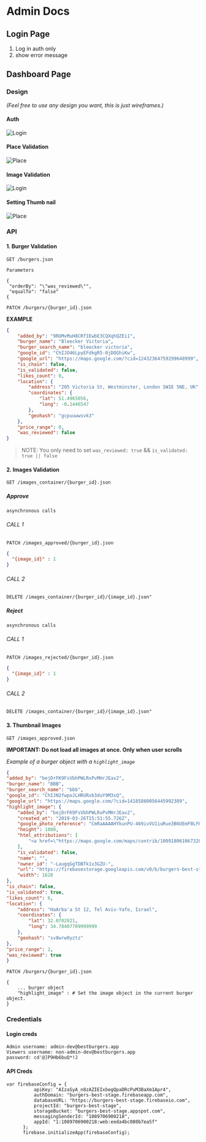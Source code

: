 # Admin Docs

## Login Page

1. Log in auth only
2. show error message

## Dashboard Page

### Design 
_(Feel free to use any design you want, this is just wireframes.)_

#### Auth 

![Login](assets/login.png)

#### Place Validation 

![Place](assets/place.png)

#### Image Validation 

![Login](assets/images.png)

#### Setting Thumb nail 

![Place](assets/thumbnail.png)

### API

#### 1. Burger Validation

```
GET /burgers.json

Parameters

{
 "orderBy": "\"was_reviewed\"",
 "equalTo": "false"
{
```

```
PATCH /burgers/{burger_id}.json
```

**EXAMPLE**

```json 
{
	"added_by": "9RUMvMuH8CRfIEwbE3CQXqhQZEi1",
	"burger_name": "Bleecker Victoria",
	"burger_search_name": "bleecker victoria",
	"google_id": "ChIJO46LpyEFdkgR5-0jDOGhiKw",
	"google_url": "https://maps.google.com/?cid=12432364759299648999",
	"is_chain": false,
	"is_validated": false,
	"likes_count": 0,
	"location": {
		"address": "205 Victoria St, Westminster, London SW1E 5NE, UK",
		"coordinates": {
			"lat": 51.4965056,
			"long": -0.1446547
		},
		"geohash": "gcpuuwwsvk3"
	},
	"price_range": 0,
	"was_reviewed": false
}
```
>NOTE: You only need to set `was_reviewed: true` && `is_validated: true || false`

#### 2. Images Validation
```
GET /images_container/{burger_id}.json
```

##### Approve 

`asynchronous calls`

###### CALL 1
```
PATCH /images_approved/{burger_id}.json
```

```json
{
  "{image_id}" : 1
}
```
###### CALL 2
```
DELETE /images_container/{burger_id}/{image_id}.json"
```

##### Reject

`asynchronous calls`

###### CALL 1
```
PATCH /images_rejected/{burger_id}.json
```

```json
{
  "{image_id}" : 1
}
```

###### CALL 2
```
DELETE /images_container/{burger_id}/{image_id}.json"
```

#### 3. Thumbnail Images

```
GET /images_approved.json
```
**IMPORTANT: Do not load all images at once. Only when user scrolls**

_Example of a burger object with a `highlight_image`_

```json
{
"added_by": "bejDrFK9FsVbhPWLRxPvMHrJEav2",
"burger_name": "BBB",
"burger_search_name": "bbb",
"google_id": "ChIJN2fwpoJLHRURxb3duY9M3sQ",
"google_url": "https://maps.google.com/?cid=14185860056445992389",
"highlight_image": {
	"added_by": "bejDrFK9FsVbhPWLRxPvMHrJEav2",
	"created_at": "2019-03-26T15:51:55.726Z",
	"google_photo_reference": "CmRaAAAAHYkunPU-469ivVU1iuRue3B6UEmF0LFHlmeAriVR9-aZk-aeWkpObgjzPwjP--p2e-8JdF3QhDOQDi67T34RnCQJ6oPEeBLxC5HoWy2K2oAmQ1FjxVvTzM08sKYHUoP_EhCdtxqyIgIE44kVqKx0N8A0GhT8SCvOB8gSbg9A2tofXJiqVI4XfQ",
	"height": 1080,
	"html_attributions": [
		"<a href=\"https://maps.google.com/maps/contrib/100918061067320897819/photos\">yaron brener</a>"
	],
	"is_validated": false,
	"name": "",
	"owner_id": "-LaugqGgTDBTk1x3GZU-",
	"url": "https://firebasestorage.googleapis.com/v0/b/burgers-best-stage.appspot.com/o/burger_images%2FFCDF45CF-A819-4644-98DB-567099A466D7.jpg?alt=media&token=90e316f9-fb64-4824-93e7-bb4aff82a9a9",
	"width": 1620
},
"is_chain": false,
"is_validated": true,
"likes_count": 6,
"location": {
	"address": "HaArba'a St 12, Tel Aviv-Yafo, Israel",
	"coordinates": {
		"lat": 32.0702821,
		"long": 34.78407709999999
	},
	"geohash": "sv8wrw0yztz"
},
"price_range": 2,
"was_reviewed": true
}
```

```
PATCH /burgers/{burger_id}.json
```

```
{
	... burger object
	"highlight_image" : # Set the image object in the current burger object.
}
```

### Credentials

#### Login creds
```
Admin username: admin-dev@bestburgers.app
Viewers username: non-admin-dev@bestburgers.app
password: cd'@]P9Hb6buQ*!J
```

#### API Creds

```
var firebaseConfig = {
          apiKey: "AIzaSyA_n8zAZIEIxbegQpaDRcPuM3BaXm1Apr4",
          authDomain: "burgers-best-stage.firebaseapp.com",
          databaseURL: "https://burgers-best-stage.firebaseio.com",
          projectId: "burgers-best-stage",
          storageBucket: "burgers-best-stage.appspot.com",
          messagingSenderId: "1089706900218",
          appId: "1:1089706900218:web:eeda4bc080b7ea5f"
      };
      firebase.initializeApp(firebaseConfig);
```
